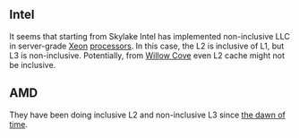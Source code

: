 ## Intel

It seems that starting from Skylake Intel has implemented non-inclusive LLC in server-grade
[Xeon](https://software.intel.com/content/www/us/en/develop/articles/intel-xeon-processor-scalable-family-technical-overview.html)
[processors](https://software.intel.com/content/www/us/en/develop/articles/intel-xeon-processor-scalable-family-technical-overview.html).
In this case, the L2 is inclusive of L1, but L3 is non-inclusive. Potentially, from
[Willow Cove](https://www.anandtech.com/show/15971/intels-11th-gen-core-tiger-lake-soc-detailed-superfin-willow-cove-and-xelp/3)
even L2 cache might not be inclusive.

## AMD

They have been doing inclusive L2 and non-inclusive L3 since
[the dawn of time](https://www.anandtech.com/show/15971/intels-11th-gen-core-tiger-lake-soc-detailed-superfin-willow-cove-and-xelp/3).
